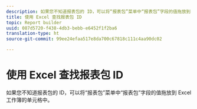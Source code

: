 ```yaml
---
description: 如果您不知道报表包的 ID，可以将“报表包”菜单中“报表包”字段的值拖放到 Excel 工作簿的单元格中。
title: 使用 Excel 查找报表包 ID
topic: Report builder
uuid: 087d5720-f438-4db3-bebb-e6452f1f2ba6
translation-type: ht
source-git-commit: 99ee24efaa517e8da700c67818c111c4aa90dc02

---
```



# 使用 Excel 查找报表包 ID

如果您不知道报表包的 ID，可以将“报表包”菜单中“报表包”字段的值拖放到 Excel 工作簿的单元格中。

